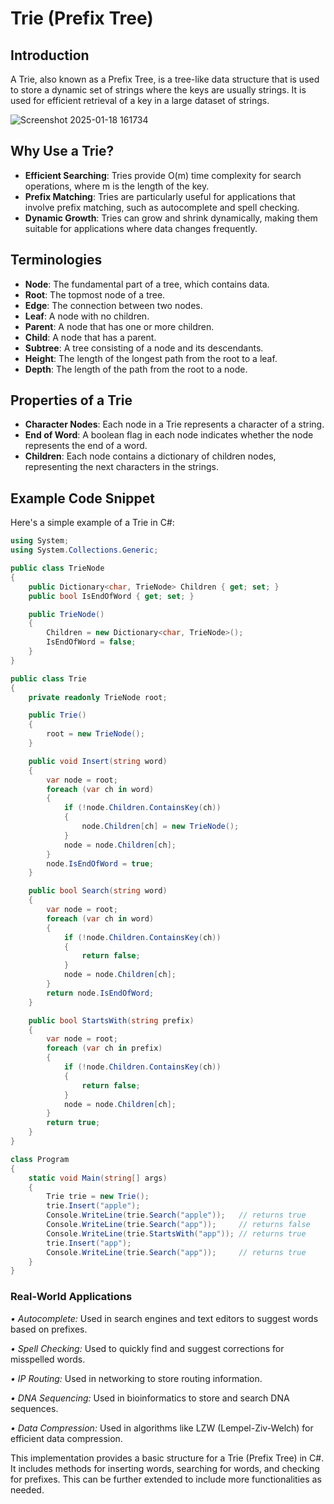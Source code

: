 # Trie (Prefix Tree)

## Introduction
A Trie, also known as a Prefix Tree, is a tree-like data structure that is used to store a dynamic set of strings where the keys are usually strings. It is used for efficient retrieval of a key in a large dataset of strings.


![Screenshot 2025-01-18 161734](https://github.com/user-attachments/assets/d5bf0626-bf56-45f0-a374-9722b16f66be)


## Why Use a Trie?
- **Efficient Searching**: Tries provide O(m) time complexity for search operations, where m is the length of the key.
- **Prefix Matching**: Tries are particularly useful for applications that involve prefix matching, such as autocomplete and spell checking.
- **Dynamic Growth**: Tries can grow and shrink dynamically, making them suitable for applications where data changes frequently.

## Terminologies
- **Node**: The fundamental part of a tree, which contains data.
- **Root**: The topmost node of a tree.
- **Edge**: The connection between two nodes.
- **Leaf**: A node with no children.
- **Parent**: A node that has one or more children.
- **Child**: A node that has a parent.
- **Subtree**: A tree consisting of a node and its descendants.
- **Height**: The length of the longest path from the root to a leaf.
- **Depth**: The length of the path from the root to a node.

## Properties of a Trie
- **Character Nodes**: Each node in a Trie represents a character of a string.
- **End of Word**: A boolean flag in each node indicates whether the node represents the end of a word.
- **Children**: Each node contains a dictionary of children nodes, representing the next characters in the strings.

## Example Code Snippet
Here's a simple example of a Trie in C#:

```csharp
using System;
using System.Collections.Generic;

public class TrieNode
{
    public Dictionary<char, TrieNode> Children { get; set; }
    public bool IsEndOfWord { get; set; }

    public TrieNode()
    {
        Children = new Dictionary<char, TrieNode>();
        IsEndOfWord = false;
    }
}

public class Trie
{
    private readonly TrieNode root;

    public Trie()
    {
        root = new TrieNode();
    }

    public void Insert(string word)
    {
        var node = root;
        foreach (var ch in word)
        {
            if (!node.Children.ContainsKey(ch))
            {
                node.Children[ch] = new TrieNode();
            }
            node = node.Children[ch];
        }
        node.IsEndOfWord = true;
    }

    public bool Search(string word)
    {
        var node = root;
        foreach (var ch in word)
        {
            if (!node.Children.ContainsKey(ch))
            {
                return false;
            }
            node = node.Children[ch];
        }
        return node.IsEndOfWord;
    }

    public bool StartsWith(string prefix)
    {
        var node = root;
        foreach (var ch in prefix)
        {
            if (!node.Children.ContainsKey(ch))
            {
                return false;
            }
            node = node.Children[ch];
        }
        return true;
    }
}

class Program
{
    static void Main(string[] args)
    {
        Trie trie = new Trie();
        trie.Insert("apple");
        Console.WriteLine(trie.Search("apple"));   // returns true
        Console.WriteLine(trie.Search("app"));     // returns false
        Console.WriteLine(trie.StartsWith("app")); // returns true
        trie.Insert("app");
        Console.WriteLine(trie.Search("app"));     // returns true
    }
}
```


### Real-World Applications
*• Autocomplete:* Used in search engines and text editors to suggest words based on prefixes.

*• Spell Checking:* Used to quickly find and suggest corrections for misspelled words.

*• IP Routing:* Used in networking to store routing information.

*• DNA Sequencing:* Used in bioinformatics to store and search DNA sequences.

*• Data Compression:* Used in algorithms like LZW (Lempel-Ziv-Welch) for efficient data compression.

This implementation provides a basic structure for a Trie (Prefix Tree) in C#. It includes methods for inserting words, 
searching for words, and checking for prefixes. This can be further extended to include more functionalities as needed.